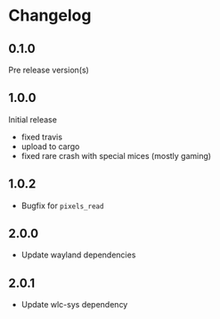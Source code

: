# Changelog

## 0.1.0

Pre release version(s)

## 1.0.0

Initial release

- fixed travis
- upload to cargo
- fixed rare crash with special mices (mostly gaming)

## 1.0.2

- Bugfix for `pixels_read`

## 2.0.0

- Update wayland dependencies

## 2.0.1

- Update wlc-sys dependency
